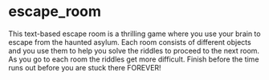 # escape_room
This text-based escape room is a thrilling game 
where you use your brain to escape from the 
haunted asylum. Each room consists of different 
objects and you use them to help you solve the 
riddles to proceed to the next room. As you go to 
each room the riddles get more difficult. Finish 
before the time runs out before you are stuck 
there FOREVER!
